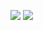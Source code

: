 ![](https://imgtu.com/i/XEQ0jf)
![](https://github-readme-stats.vercel.app/api?username=nightcrawler7&theme=dark)
